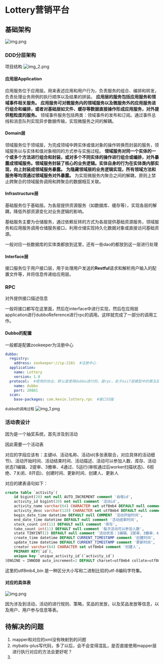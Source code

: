 # Lottery营销平台

## 基础架构

![img.png](imgs/img.png)
### DDD分层架构
项目结构
![img_2.png](/imgs/img_2.png)

#### 应用层Application

应用服务位于应用层。用来表述应用和用户行为，负责服务的组合、编排和转发，负责处理业务用例的执行顺序以及结果的拼装。
**应用层的服务包括应用服务和领域事件相关服务。**
**应用服务可对微服务内的领域服务以及微服务外的应用服务进行组合和编排，或者对基础层如文件、缓存等数据直接操作形成应用服务，对外提供粗粒度的服务。**
领域事件服务包括两类：领域事件的发布和订阅。通过事件总线和消息队列实现异步数据传输，实现微服务之间的解耦。

#### Domain层

领域服务位于领域层，为完成领域中跨实体或值对象的操作转换而封装的服务，领域服务以与实体和值对象相同的方式参与实施过程。
**领域服务对同一个实体的一个或多个方法进行组合和封装，或对多个不同实体的操作进行组合或编排，对外暴露成领域服务。领域服务封装了核心的业务逻辑。实体自身的行为在实体类内部实现，向上封装成领域服务暴露。**
**为隐藏领域层的业务逻辑实现，所有领域方法和服务等均须通过领域服务对外暴露。**
为实现微服务内聚合之间的解耦，原则上禁止跨聚合的领域服务调用和跨聚合的数据相互关联。

#### Infrastructure层

基础服务位于基础层。为各层提供资源服务（如数据库、缓存等），实现各层的解耦，降低外部资源变化对业务逻辑的影响。

基础服务主要为仓储服务，通过依赖反转的方式为各层提供基础资源服务，领域服务和应用服务调用仓储服务接口，利用仓储实现持久化数据对象或直接访问基础资源。

一般对应一些数据库的实体类都放到这里，还有一些dao的都放到这一层进行处理

#### Interface层

接口服务位于用户接口层，用于处理用户发送的**Restful**请求和解析用户输入的配置文件等，并将信息传递给应用层。

### RPC

对外提供接口描述信息

一般将接口都写在这里面，然后在interface中进行实现，然后在应用层application进行dubboReference进行rpc的调用。这样就完成了一部分的调用工作。

#### Dubbo的配置

一般都是配置zookeeper为注册中心

```yaml
dubbo:
  registry:
    address: zookeeper://ip:2181  #注册中心
  application:
    name: Lottery
    version: 1.0
  protocol:  #使用的协议，默认是使用dubbo进行的，是rpc，处于osi7层模型中的第五层。也可以rmi远程调用，或者http等方式进行调用
    name: dubbo
    port: 20881
  scan:
    base-packages: com.kevin.lottery.rpc  #接口扫描
```

`dubbo的调用过程`
![img_1.png](imgs/img_1.png)

### 活动表设计

因为是一个抽奖系统，首先涉及到活动

因此需要一个活动表

对应的字段应该有：主键id、活动名称、活动id(多张表联合，对应具体的活动细节)、活动开始时间、活动结束时间、活动描述、活动可以参加人数、库存、活动状态(1编辑、2提审、3撤审、4通过、5运行(审核通过后worker扫描状态)、6拒绝、7关闭、8开启)、创建时间、更新时间、创建人、更新人



对应的建表语句如下：

```sql
create table `activity`(
	id bigint(20) not null AUTO_INCREMENT comment '自增id',
	activity_id bigint(20) not null comment '活动id',
	activity_name varchar(64) CHARACTER set utf8mb4 DEFAULT null comment '活动名称',
	activity_desc varchar(128) CHARACTER set utf8mb4 DEFAULT null comment '活动描述',
	begin_date_time datetime DEFAULT null COMMENT '活动开始时间',
	end_date_time datetime DEFAULT null comment '活动结束时间',
	stock_count int(11) DEFAULT null comment '库存',
	take_count int(11) DEFAULT null comment '每次活动可以参加人数',
	state TINYINT(2) DEFAULT null comment '活动状态：1编辑、2提审、3撤审、4通过、5运行(审核通过后worker扫描状态)、6拒绝、7关闭、8开启',
	create_time datetime DEFAULT CURRENT_TIMESTAMP comment '创建时间',
	update_time datetime DEFAULT CURRENT_TIMESTAMP comment '更新时间',
	creator varchar(64) CHARACTER set utf8mb4 comment '创建人',
	PRIMARY KEY(`id`),
	unique key `unique_activity_id`(`activity_id`)
)ENGINE = INNODB auto_increment=2 DEFAULT charset=utf8mb4 collate=utf8mb4_bin comment ='活动配置';
```

这里的utf8mb4_bin 是一种区分大小写和二进制比较的utf-8编码字符集。

#### 对应的具体表
![img.png](imgs/img4.png)

因为涉及到活动，活动的进行规则、策略，奖品的发放，以及奖品发放等信息，以及用户、用户参与信息等表。

## 待解决的问题
1. mapper和对应的xml没有映射到的问题
2. mybatis-plus写代码，多了以后，会不会变得混乱，是否直接使用mapper层进行执行对应的方法会更好呢？
3. 